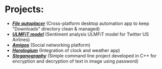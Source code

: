 # Projects:

- ***[File autoplacer](https://github.com/apchavan/File-autoplacer)*** (Cross-platform desktop automation app to keep "Downloads" directory clean & managed)
- ***[ULMFiT model](https://github.com/apchavan/ULMFiT_Twitter)*** (Sentiment analysis ULMFiT model for Twitter US Airlines)
- ***[Amigos](https://github.com/apchavan/amigos)*** (Social networking platform)
- ***[Horologium](https://github.com/apchavan/horologium)*** (Integration of clock and weather app)
- ***[Steganography](https://github.com/apchavan/steganography)*** (Simple command line project developed in C++ for encryption and decryption of text in image using password)

